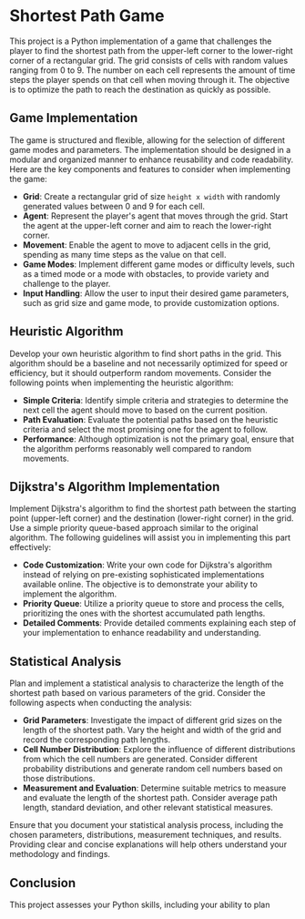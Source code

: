 # Shortest Path Game

This project is a Python implementation of a game that challenges the player to find the shortest path from the upper-left corner to the lower-right corner of a rectangular grid. The grid consists of cells with random values ranging from 0 to 9. The number on each cell represents the amount of time steps the player spends on that cell when moving through it. The objective is to optimize the path to reach the destination as quickly as possible.

## Game Implementation

The game is structured and flexible, allowing for the selection of different game modes and parameters. The implementation should be designed in a modular and organized manner to enhance reusability and code readability. Here are the key components and features to consider when implementing the game:

- **Grid**: Create a rectangular grid of size `height x width` with randomly generated values between 0 and 9 for each cell.
- **Agent**: Represent the player's agent that moves through the grid. Start the agent at the upper-left corner and aim to reach the lower-right corner.
- **Movement**: Enable the agent to move to adjacent cells in the grid, spending as many time steps as the value on that cell.
- **Game Modes**: Implement different game modes or difficulty levels, such as a timed mode or a mode with obstacles, to provide variety and challenge to the player.
- **Input Handling**: Allow the user to input their desired game parameters, such as grid size and game mode, to provide customization options.

## Heuristic Algorithm

Develop your own heuristic algorithm to find short paths in the grid. This algorithm should be a baseline and not necessarily optimized for speed or efficiency, but it should outperform random movements. Consider the following points when implementing the heuristic algorithm:

- **Simple Criteria**: Identify simple criteria and strategies to determine the next cell the agent should move to based on the current position.
- **Path Evaluation**: Evaluate the potential paths based on the heuristic criteria and select the most promising one for the agent to follow.
- **Performance**: Although optimization is not the primary goal, ensure that the algorithm performs reasonably well compared to random movements.

## Dijkstra's Algorithm Implementation

Implement Dijkstra's algorithm to find the shortest path between the starting point (upper-left corner) and the destination (lower-right corner) in the grid. Use a simple priority queue-based approach similar to the original algorithm. The following guidelines will assist you in implementing this part effectively:

- **Code Customization**: Write your own code for Dijkstra's algorithm instead of relying on pre-existing sophisticated implementations available online. The objective is to demonstrate your ability to implement the algorithm.
- **Priority Queue**: Utilize a priority queue to store and process the cells, prioritizing the ones with the shortest accumulated path lengths.
- **Detailed Comments**: Provide detailed comments explaining each step of your implementation to enhance readability and understanding.

## Statistical Analysis

Plan and implement a statistical analysis to characterize the length of the shortest path based on various parameters of the grid. Consider the following aspects when conducting the analysis:

- **Grid Parameters**: Investigate the impact of different grid sizes on the length of the shortest path. Vary the height and width of the grid and record the corresponding path lengths.
- **Cell Number Distribution**: Explore the influence of different distributions from which the cell numbers are generated. Consider different probability distributions and generate random cell numbers based on those distributions.
- **Measurement and Evaluation**: Determine suitable metrics to measure and evaluate the length of the shortest path. Consider average path length, standard deviation, and other relevant statistical measures.

Ensure that you document your statistical analysis process, including the chosen parameters, distributions, measurement techniques, and results. Providing clear and concise explanations will help others understand your methodology and findings.

## Conclusion

This project assesses your Python skills, including your ability to plan
